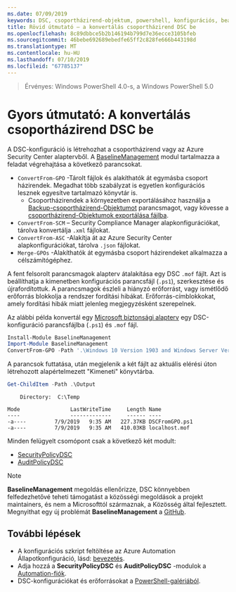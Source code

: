 ```yaml
---
ms.date: 07/09/2019
keywords: DSC, csoportházirend-objektum, powershell, konfigurációs, beállítása
title: Rövid útmutató – a konvertálás csoportházirend DSC be
ms.openlocfilehash: 8c89dbbce5b2b146194b799d7e36ecce3105bfeb
ms.sourcegitcommit: 46bebe692689ebedfe65ff2c828fe666b443198d
ms.translationtype: MT
ms.contentlocale: hu-HU
ms.lasthandoff: 07/10/2019
ms.locfileid: "67785137"
---
```

> Érvényes: Windows PowerShell 4.0-s, a Windows PowerShell 5.0

# <a name="quickstart-convert-group-policy-into-dsc"></a>Gyors útmutató: A konvertálás csoportházirend DSC be

A DSC-konfiguráció is létrehozhat a csoportházirend vagy az Azure Security Center alaptervből. A [BaselineManagement](https://www.powershellgallery.com/packages/BaselineManagement) modul tartalmazza a feladat végrehajtása a következő parancsokat.

- `ConvertFrom-GPO` -Tárolt fájlok és alakíthatók át egymásba csoport házirendek. Megadhat több szabályzat is egyetlen konfigurációs lesznek egyesítve tartalmazó könyvtár is.
  - Csoportházirendek a környezetben exportálásához használja a [Backup-csoportházirend-Objektumot](/powershell/module/grouppolicy/backup-gpo?view=win10-ps) parancsmagot, vagy kövesse a [csoportházirend-Objektumok exportálása fájlba](/microsoft-desktop-optimization-pack/agpm/export-a-gpo-to-a-file).
- `ConvertFrom-SCM` – Security Compliance Manager alapkonfigurációkat, tárolva konvertálja `.xml` fájlokat.
- `ConvertFrom-ASC` -Alakítja át az Azure Security Center alapkonfigurációkat, tárolva `.json` fájlokat.
- `Merge-GPOs` -Alakíthatók át egymásba csoport házirendeket alkalmazza a célszámítógéphez.

A fent felsorolt parancsmagok alapterv átalakítása egy DSC `.mof` fájlt. Azt is beállíthatja a kimenetben konfigurációs parancsfájl (`.ps1`), szerkesztése és újrafordítottuk. A parancsmagok észleli a hiányzó erőforrást, vagy ismétlődő erőforrás blokkolja a rendszer fordítási hibákat. Erőforrás-címblokkokat, amely fordítási hibák miatt jelenleg megjegyzésként szerepelnek.

Az alábbi példa konvertál egy [Microsoft biztonsági alapterv](https://www.microsoft.com/en-us/download/details.aspx?id=55319) egy DSC-konfiguráció parancsfájlba (`.ps1`) és `.mof` fájl.

```powershell
Install-Module BaselineManagement
Import-Module BaselineManagement
ConvertFrom-GPO -Path '.\Windows 10 Version 1903 and Windows Server Version 1903 Security Baseline\GPOs\' -OutputConfigurationScript
```

A parancsok futtatása, után megjelenik a két fájlt az aktuális elérési úton létrehozott alapértelmezett "Kimeneti" könyvtárba.

```powershell
Get-ChildItem -Path .\Output
```

```Output
    Directory:  C:\Temp

Mode                LastWriteTime     Length Name
----                -------------     ------ ----
-a----         7/9/2019   9:35 AM   227.37KB DSCFromGPO.ps1
-a----         7/9/2019   9:35 AM   410.03KB localhost.mof
```

Minden felügyelt csomópont csak a következő két modult:

- [SecurityPolicyDSC](https://www.powershellgallery.com/packages/SecurityPolicyDsc)
- [AuditPolicyDSC](https://www.powershellgallery.com/packages/AuditPolicyDsc)

> [!NOTE]
> **BaselineManagement** megoldás ellenőrizze, DSC könnyebben felfedezhetővé teheti támogatást a közösségi megoldások a projekt maintainers, és nem a Microsofttól származnak, a Közösség által fejlesztett. Megnyithat egy új problémát **BaselineManagement** a [GitHub](https://github.com/microsoft/BaselineManagement).

## <a name="next-steps"></a>További lépések

- A konfigurációs szkript feltöltése az Azure Automation Állapotkonfiguráció, lásd: [bevezetés](/automation/automation-dsc-getting-started#importing-a-configuration-into-azure-automation).
- Adja hozzá a **SecurityPolicyDSC** és **AuditPolicyDSC** -modulok a [Automation-fiók](/azure/automation/shared-resources/modules).
- DSC-konfigurációkat és erőforrásokat a [PowerShell-galériából](https://www.powershellgallery.com/).

